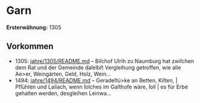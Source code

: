 # Garn

**Ersterwähnung:** 1305

## Vorkommen
- 1305: [jahre/1305/README.md](../jahre/1305/README.md) – Biſchof Ulrih zu Naumburg hat zwiſchen dem Rat
und der Gemeinde daſelbſt Vergleihung getroffen, wie
alle Ae>er, Weingärten, Geld, Holz, Wein...
- 1494: [jahre/1494/README.md](../jahre/1494/README.md) – Geradeſtü>ke an Betten, Kiſten, |
Pfſühlen und Lailach, wenn ſolches im Gaſthofe wäre, ſoll |
es für Erbe gehalten werden, desgleihen Leinwa...
